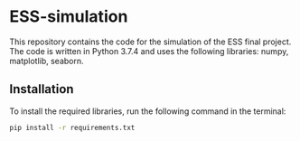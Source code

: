 # ESS-simulation

This repository contains the code for the simulation of the ESS final project. The code is written in Python 3.7.4 and uses the following libraries: numpy, matplotlib, seaborn.

## Installation

To install the required libraries, run the following command in the terminal:

```bash
pip install -r requirements.txt
```